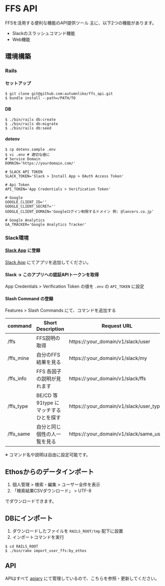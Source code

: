 # FFS API

FFSを活用する便利な機能のAPI提供ツール
主に、以下2つの機能があります。

- Slackのスラッシュコマンド機能
- Web機能

## 環境構築

### Rails

#### セットアップ

```
$ git clone git@github.com:autumnlike/ffs_api.git
$ bundle install --path=/PATH/TO
```

#### DB
```
$ ./bin/rails db:create
$ ./bin/rails db:migrate
$ ./bin/rails db:seed
```

#### dotenv

```
$ cp dotenv.sample .env
$ vi .env # 適切な値に
# Service Domain
DOMAIN='https://yourdomain.com/'

# SLACK API TOKEN
SLACK_TOKEN='Slack > Install App > OAuth Access Token'

# Api Token
API_TOKEN='App Credentials > Verification Token'

# Google
GOOGLE_CLIENT_ID=''
GOOGLE_CLIENT_SECRET=''
GOOGLE_CLIENT_DOMAIN='Googleログイン制限するドメイン 例: @lancers.co.jp'

# Google Analytics
GA_TRACKER='Google Analytics Tracker'
```
### Slack環境
#### [Slack App](https://api.slack.com/apps) に登録

[Slack App](https://api.slack.com/apps) にてアプリを追加してください。

#### Slack -> このアプリへの認証APIトークンを取得

App Credentials > Verification Token の値を `.env` の `API_TOKEN` に設定

#### Slash Command の登録

Features > Slash Commands にて、コマンドを追加する

command | Short Description | Request URL
-- | -- | --
/ffs | FFS説明の取得 | https://:your_domain/v1/slack/user
/ffs_mine | 自分のFFS結果を見る | https://:your_domain/v1/slack/my
/ffs_info | FFS 各因子の説明が見れます | https://:your_domain/v1/slack/ffs
/ffs_type | BE/CD 等 91type にマッチするひとを探す | https://:your_domain/v1/slack/user_type
/ffs_same | 自分と同じ個性の人一覧を見る | https://:your_domain/v1/slack/same_user

※ コマンド名や説明は自由に設定可能です。

## Ethosからのデータインポート

1. 個人管理 > 検索・編集 > ユーザー全件を表示
1. 「検索結果CSVダウンロード」 > UTF-8

でダウンロードできます。

## DBにインポート

1. ダウンロードしたファイルを `RAILS_ROOT/tmp` 配下に設置
1. インポートコマンドを実行
```
$ cd RAILS_ROOT
$ ./bin/rake import_user_ffs:by_ethos
```

## API

APIはすべて [apiary](https://sakiyoshi.docs.apiary.io/#reference/0/0) にて管理しているので、こちらを参照・更新してください。
